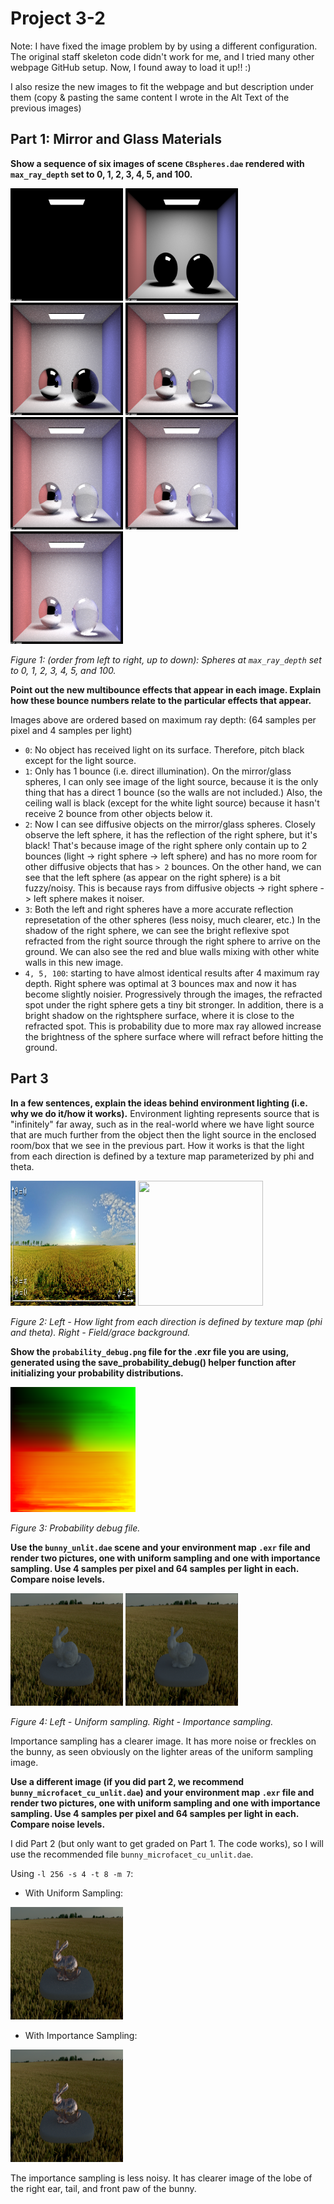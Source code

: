 # Project 3-2

Note: I have fixed the image problem by by using a different configuration. The original staff skeleton code didn't work for me, and I tried many other webpage GitHub setup. Now, I found away to load it up!! :)

I also resize the new images to fit the webpage and but description under them (copy & pasting the same content I wrote in the Alt Text of the previous images)

## Part 1: Mirror and Glass Materials
**Show a sequence of six images of scene `CBspheres.dae` rendered with `max_ray_depth` set to 0, 1, 2, 3, 4, 5, and 100.**

<!-- ![Spheres - max ray depth 0](../img-3.2/spheres_0.png) -->
<img src="../img-3.2/spheres_0.png" width="180" height="180">
<!-- Ray depth 0 -->
<!-- ![Spheres - max ray depth 1](../img-3.2/spheres_1.png) -->
<img src="../img-3.2/spheres_1.png" width="180" height="180">
<!-- Ray depth 1 -->
<!-- ![Spheres - max ray depth 2](../img-3.2/spheres_2.png) -->
<img src="../img-3.2/spheres_2.png" width="180" height="180">
<!-- Ray depth 2 -->
<!-- ![Spheres - max ray depth 3](../img-3.2/spheres_3.png) -->
<img src="../img-3.2/spheres_3.png" width="180" height="180">
<!-- Ray depth 3 -->
<!-- ![Spheres - max ray depth 4](../img-3.2/spheres_4.png) -->
<img src="../img-3.2/spheres_4.png" width="180" height="180">
<!-- Ray depth 4 -->
<!-- ![Spheres - max ray depth 5](../img-3.2/spheres_5.png) -->
<img src="../img-3.2/spheres_5.png" width="180" height="180">
<!-- Ray depth 5 -->
<!-- ![Spheres - max ray depth 100](../img-3.2/spheres_100.png) -->
<img src="../img-3.2/spheres_100.png" width="180" height="180">
<!-- Ray depth 100 -->

_Figure 1: (order from left to right, up to down): Spheres at `max_ray_depth` set to 0, 1, 2, 3, 4, 5, and 100._


**Point out the new multibounce effects that appear in each image. Explain how these bounce numbers relate to the particular effects that appear.**

Images above are ordered based on maximum ray depth: (64 samples per pixel and 4 samples per light)
*   `0`: No object has received light on its surface. Therefore, pitch black except for the light source.
*   `1`: Only has 1 bounce (i.e. direct illumination). On the mirror/glass spheres, I can only see image of the light source, because it is the only thing that has a direct 1 bounce (so the walls are not included.) Also, the ceiling wall is black (except for the white light source) because it hasn't receive 2 bounce from other objects below it.
*   `2`: Now I can see diffusive objects on the mirror/glass spheres. Closely observe the left sphere, it has the reflection of the right sphere, but it's black! That's because image of the right sphere only contain up to 2 bounces (light -> right sphere -> left sphere) and has no more room for other diffusive objects that has `> 2` bounces. On the other hand, we can see that the left sphere (as appear on the right sphere) is a bit fuzzy/noisy. This is because rays from diffusive objects -> right sphere -> left sphere makes it noiser.
*   `3`: Both the left and right spheres have a more accurate reflection represetation of the other spheres (less noisy, much clearer, etc.) In the shadow of the right sphere, we can see the bright reflexive spot refracted from the right source through the right sphere to arrive on the ground. We can also see the red and blue walls mixing with other white walls in this new image.
*   `4, 5, 100`: starting to have almost identical results after 4 maximum ray depth. Right sphere was optimal at 3 bounces max and now it has become slightly noisier. Progressively through the images, the refracted spot under the right sphere gets a tiny bit stronger. In addition, there is a bright shadow on the rightsphere surface, where it is close to the refracted spot. This is probability due to more max ray allowed increase the brightness of the sphere surface where will refract before hitting the ground.


## Part 3
**In a few sentences, explain the ideas behind environment lighting (i.e. why we do it/how it works).**
Environment lighting represents source that is "infinitely" far away, such as in the real-world where we have light source that are much further from the object then the light source in the enclosed room/box that we see in the previous part. How it works is that the light from each direction is defined by a texture map parameterized by phi and theta.

<!-- ![Environment Light](../img-3.2/envirolight.png) -->
<img src="../img-3.2/envirolight.png" width="200" height="200">
<!-- Environment light example figure from the project spec
I am using the Field background, shown below: -->
<!-- ![Grace Background](../img-3.2/field.png) -->
<img src="../img-3.2/field.png" width="200" height="200">

_Figure 2: Left - How light from each direction is defined by texture map (phi and theta). Right - Field/grace background._


**Show the `probability_debug.png` file for the .exr file you are using, generated using the save_probability_debug() helper function after initializing your probability distributions.**

<img src="../img-3.2/probability_debug.png" width="200" height="200">
<!-- ![probability_debug.png file](../img-3.2/probability_debug.png) -->

_Figure 3: Probability debug file._

**Use the `bunny_unlit.dae` scene and your environment map `.exr` file and render two pictures, one with uniform sampling and one with importance sampling. Use 4 samples per pixel and 64 samples per light in each. Compare noise levels.**

<img src="../img-3.2/bunny_unlit_hemisphere.png" width="180" height="180">
<!-- ![bunny_unlit - Uniform Sampling](../img-3.2/bunny_unlit_hemisphere.png) -->
<!-- With Importance sampling: -->
<!-- ![bunny_unlit - Importance sampling](../img-3.2/bunny_unlit_importance.png) -->
<img src="../img-3.2/bunny_unlit_importance.png" width="180" height="180">

_Figure 4: Left - Uniform sampling. Right - Importance sampling._


Importance sampling has a clearer image. It has more noise or freckles on the bunny, as seen obviously on the lighter areas of the uniform sampling image.


**Use a different image (if you did part 2, we recommend `bunny_microfacet_cu_unlit.dae`) and your environment map `.exr` file and render two pictures, one with uniform sampling and one with importance sampling. Use 4 samples per pixel and 64 samples per light in each. Compare noise levels.**

I did Part 2 (but only want to get graded on Part 1. The code works), so I will use the recommended file `bunny_microfacet_cu_unlit.dae`.

Using `-l 256 -s 4 -t 8 -m 7`:
*   With Uniform Sampling:

<!-- ![cu_bunny with uniform sampling](../img-3.2/cu_bunny_uniform.png) -->
<img src="../img-3.2/cu_bunny_uniform.png" width="180" height="180">


*   With Importance Sampling:

<!-- ![cu_bunny with importance sampling](../img-3.2/cu_bunny_importance.png) -->
<img src="../img-3.2/cu_bunny_importance.png" width="180" height="180">


The importance sampling is less noisy. It has clearer image of the lobe of the right ear, tail, and front paw of the bunny.



<!-- ## Part 2
**Show a sequence of 4 images of scene CBdragon_microfacet_au.dae rendered with `α` set to 0.005, 0.05, 0.25 and 0.5. Describe the differences between different images.** -->